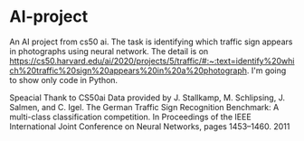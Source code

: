 # AI-project
An AI project from cs50 ai.
The task is identifying which traffic sign appears in photographs using neural network.
The detail is on https://cs50.harvard.edu/ai/2020/projects/5/traffic/#:~:text=identify%20which%20traffic%20sign%20appears%20in%20a%20photograph.
I'm going to show only code in Python.


Speacial Thank to CS50ai
Data provided by J. Stallkamp, M. Schlipsing, J. Salmen, and C. Igel. The German Traffic Sign Recognition Benchmark: A multi-class classification competition. In Proceedings of the IEEE International Joint Conference on Neural Networks, pages 1453–1460. 2011
